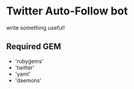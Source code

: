 # Twitter Auto-Follow bot

write something useful!


## Required GEM

* 'rubygems'
* 'twitter'                  
* 'yaml'
* 'daemons'